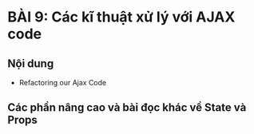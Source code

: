 # BÀI 9: Các kĩ thuật xử lý với AJAX code 

## Nội dung
* Refactoring our Ajax Code

## Các phần nâng cao và bài đọc khác về State và Props
